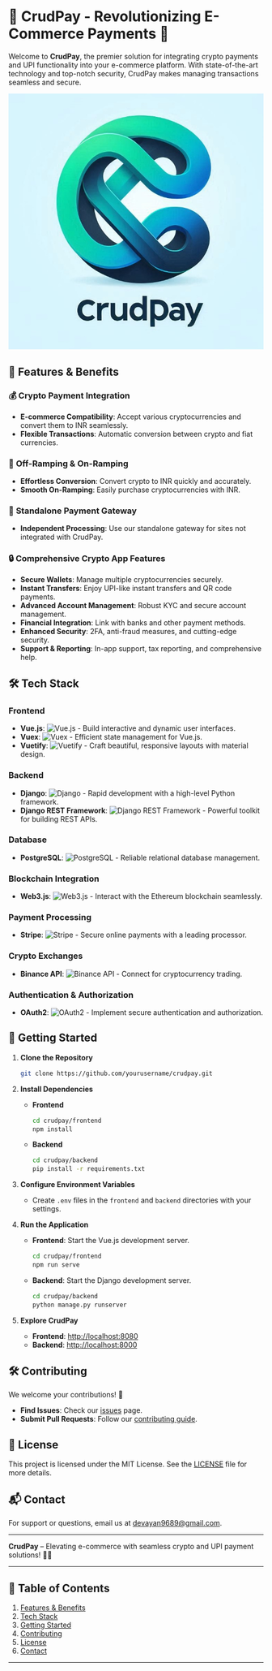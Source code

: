 # 🌟 **CrudPay** - Revolutionizing E-Commerce Payments 🌟

Welcome to **CrudPay**, the premier solution for integrating crypto payments and UPI functionality into your e-commerce platform. With state-of-the-art technology and top-notch security, CrudPay makes managing transactions seamless and secure.

![CrudPay Logo](client/src/assets/crudpay-logo.png)

## 🚀 **Features & Benefits**

### 💰 **Crypto Payment Integration**
- **E-commerce Compatibility**: Accept various cryptocurrencies and convert them to INR seamlessly.
- **Flexible Transactions**: Automatic conversion between crypto and fiat currencies.

### 🔄 **Off-Ramping & On-Ramping**
- **Effortless Conversion**: Convert crypto to INR quickly and accurately.
- **Smooth On-Ramping**: Easily purchase cryptocurrencies with INR.

### 🔗 **Standalone Payment Gateway**
- **Independent Processing**: Use our standalone gateway for sites not integrated with CrudPay.

### 🔒 **Comprehensive Crypto App Features**
- **Secure Wallets**: Manage multiple cryptocurrencies securely.
- **Instant Transfers**: Enjoy UPI-like instant transfers and QR code payments.
- **Advanced Account Management**: Robust KYC and secure account management.
- **Financial Integration**: Link with banks and other payment methods.
- **Enhanced Security**: 2FA, anti-fraud measures, and cutting-edge security.
- **Support & Reporting**: In-app support, tax reporting, and comprehensive help.

## 🛠️ **Tech Stack**

### **Frontend**
- **Vue.js**: ![Vue.js](https://img.shields.io/badge/Vue.js-4FC08D?logo=vue.js&logoColor=white) - Build interactive and dynamic user interfaces.
- **Vuex**: ![Vuex](https://img.shields.io/badge/Vuex-3B0F5C?logo=vue.js&logoColor=white) - Efficient state management for Vue.js.
- **Vuetify**: ![Vuetify](https://img.shields.io/badge/Vuetify-1867C0?logo=vuetify&logoColor=white) - Craft beautiful, responsive layouts with material design.

### **Backend**
- **Django**: ![Django](https://img.shields.io/badge/Django-092D44?logo=django&logoColor=white) - Rapid development with a high-level Python framework.
- **Django REST Framework**: ![Django REST Framework](https://img.shields.io/badge/Django_REST_Framework-FFD740?logo=django&logoColor=black) - Powerful toolkit for building REST APIs.

### **Database**
- **PostgreSQL**: ![PostgreSQL](https://img.shields.io/badge/PostgreSQL-336791?logo=postgresql&logoColor=white) - Reliable relational database management.

### **Blockchain Integration**
- **Web3.js**: ![Web3.js](https://img.shields.io/badge/Web3.js-2C6CFF?logo=web3.js&logoColor=white) - Interact with the Ethereum blockchain seamlessly.

### **Payment Processing**
- **Stripe**: ![Stripe](https://img.shields.io/badge/Stripe-635BFF?logo=stripe&logoColor=white) - Secure online payments with a leading processor.

### **Crypto Exchanges**
- **Binance API**: ![Binance API](https://img.shields.io/badge/Binance_API-F3BA2E?logo=binance&logoColor=black) - Connect for cryptocurrency trading.

### **Authentication & Authorization**
- **OAuth2**: ![OAuth2](https://img.shields.io/badge/OAuth2-1B73E8?logo=oauth&logoColor=white) - Implement secure authentication and authorization.

## 🚀 **Getting Started**

1. **Clone the Repository**
   ```bash
   git clone https://github.com/yourusername/crudpay.git
   ```

2. **Install Dependencies**
   - **Frontend**
     ```bash
     cd crudpay/frontend
     npm install
     ```
   - **Backend**
     ```bash
     cd crudpay/backend
     pip install -r requirements.txt
     ```

3. **Configure Environment Variables**
   - Create `.env` files in the `frontend` and `backend` directories with your settings.

4. **Run the Application**
   - **Frontend**: Start the Vue.js development server.
     ```bash
     cd crudpay/frontend
     npm run serve
     ```
   - **Backend**: Start the Django development server.
     ```bash
     cd crudpay/backend
     python manage.py runserver
     ```

5. **Explore CrudPay**
   - **Frontend**: [http://localhost:8080](http://localhost:8080)
   - **Backend**: [http://localhost:8000](http://localhost:8000)

## 🛠️ **Contributing**

We welcome your contributions! 🎉

- **Find Issues**: Check our [issues](https://github.com/yourusername/crudpay/issues) page.
- **Submit Pull Requests**: Follow our [contributing guide](CONTRIBUTING.md).

## 📝 **License**

This project is licensed under the MIT License. See the [LICENSE](LICENSE) file for more details.

## 📬 **Contact**

For support or questions, email us at [devayan9689@gmail.com](mailto:devayan9689@gmail.com).

---

**CrudPay** – Elevating e-commerce with seamless crypto and UPI payment solutions! 🚀💸

---

## 📑 **Table of Contents**
1. [Features & Benefits](#features--benefits)
2. [Tech Stack](#tech-stack)
3. [Getting Started](#getting-started)
4. [Contributing](#contributing)
5. [License](#license)
6. [Contact](#contact)

---
